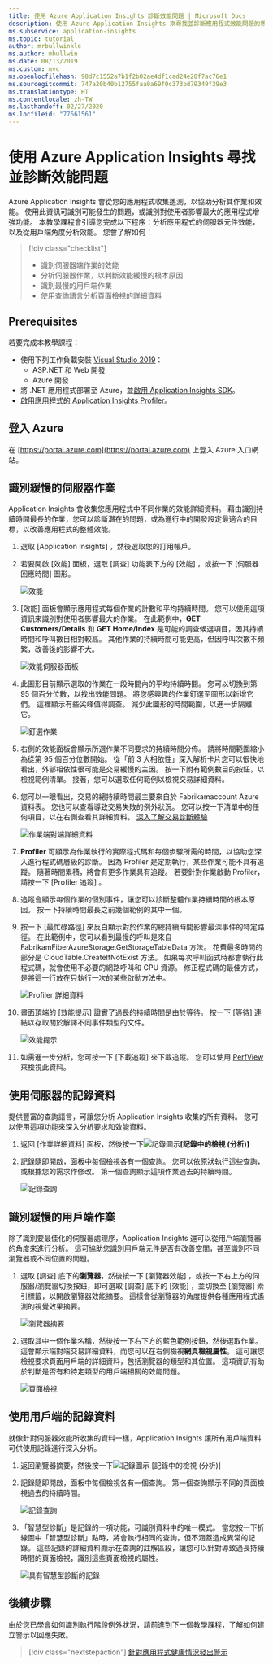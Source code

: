 ```yaml
---
title: 使用 Azure Application Insights 診斷效能問題 | Microsoft Docs
description: 使用 Azure Application Insights 來尋找並診斷應用程式效能問題的教學課程。
ms.subservice: application-insights
ms.topic: tutorial
author: mrbullwinkle
ms.author: mbullwin
ms.date: 08/13/2019
ms.custom: mvc
ms.openlocfilehash: 98d7c1552a7b1f2b02ae4df1cad24e20f7ac76e1
ms.sourcegitcommit: 747a20b40b12755faa0a69f0c373bd79349f39e3
ms.translationtype: HT
ms.contentlocale: zh-TW
ms.lasthandoff: 02/27/2020
ms.locfileid: "77661561"
---
```

# <a name="find-and-diagnose-performance-issues-with-azure-application-insights"></a>使用 Azure Application Insights 尋找並診斷效能問題

Azure Application Insights 會從您的應用程式收集遙測，以協助分析其作業和效能。  使用此資訊可識別可能發生的問題，或識別對使用者影響最大的應用程式增強功能。  本教學課程會引導您完成以下程序：分析應用程式的伺服器元件效能，以及從用戶端角度分析效能。  您會了解如何：

> [!div class="checklist"]
> * 識別伺服器端作業的效能
> * 分析伺服器作業，以判斷效能緩慢的根本原因
> * 識別最慢的用戶端作業
> * 使用查詢語言分析頁面檢視的詳細資料


## <a name="prerequisites"></a>Prerequisites

若要完成本教學課程：

- 使用下列工作負載安裝 [Visual Studio 2019](https://www.visualstudio.com/downloads/)：
    - ASP.NET 和 Web 開發
    - Azure 開發
- 將 .NET 應用程式部署至 Azure，並[啟用 Application Insights SDK](../../azure-monitor/app/asp-net.md)。
- [啟用應用程式的 Application Insights Profiler](../../azure-monitor/app/profiler.md#installation)。

## <a name="log-in-to-azure"></a>登入 Azure
在 [https://portal.azure.com](https://portal.azure.com) 上登入 Azure 入口網站。

## <a name="identify-slow-server-operations"></a>識別緩慢的伺服器作業
Application Insights 會收集您應用程式中不同作業的效能詳細資料。 藉由識別持續時間最長的作業，您可以診斷潛在的問題，或為進行中的開發設定最適合的目標，以改善應用程式的整體效能。

1. 選取 [Application Insights]  ，然後選取您的訂用帳戶。  
1. 若要開啟 [效能]  面板，選取 [調查]  功能表下方的 [效能]  ，或按一下 [伺服器回應時間]  圖形。

    ![效能](media/tutorial-performance/1-overview.png)

2. [效能]  面板會顯示應用程式每個作業的計數和平均持續時間。  您可以使用這項資訊來識別對使用者影響最大的作業。 在此範例中，**GET Customers/Details** 和 **GET Home/Index** 是可能的調查候選項目，因其持續時間和呼叫數目相對較高。  其他作業的持續時間可能更高，但因呼叫次數不頻繁，改善後的影響不大。  

    ![效能伺服器面板](media/tutorial-performance/2-server-operations.png)

3. 此圖形目前顯示選取的作業在一段時間內的平均持續時間。 您可以切換到第 95 個百分位數，以找出效能問題。 將您感興趣的作業釘選至圖形以新增它們。  這裡顯示有些尖峰值得調查。  減少此圖形的時間範圍，以進一步隔離它。

    ![釘選作業](media/tutorial-performance/3-server-operations-95th.png)

4.  右側的效能面板會顯示所選作業不同要求的持續時間分佈。  請將時間範圍縮小為從第 95 個百分位數開始。 從「前 3 大相依性」深入解析卡片您可以很快地看出，外部相依性很可能是交易緩慢的主因。  按一下附有範例數目的按鈕，以檢視範例清單。 接著，您可以選取任何範例以檢視交易詳細資料。

5.  您可以一眼看出，交易的總持續時間最主要來自於 Fabrikamaccount Azure 資料表。 您也可以查看導致交易失敗的例外狀況。 您可以按一下清單中的任何項目，以在右側查看其詳細資料。 [深入了解交易診斷體驗](../../azure-monitor/app/transaction-diagnostics.md)

    ![作業端對端詳細資料](media/tutorial-performance/4-end-to-end.png)
    

6.  **Profiler** 可顯示為作業執行的實際程式碼和每個步驟所需的時間，以協助您深入進行程式碼層級的診斷。 因為 Profiler 是定期執行，某些作業可能不具有追蹤。  隨著時間累積，將會有更多作業具有追蹤。  若要針對作業啟動 Profiler，請按一下 [Profiler 追蹤]  。
5.  追蹤會顯示每個作業的個別事件，讓您可以診斷整體作業持續時間的根本原因。  按一下持續時間最長之前幾個範例的其中一個。
6.  按一下 [最忙碌路徑]  來反白顯示對於作業的總持續時間影響最深事件的特定路徑。  在此範例中，您可以看到最慢的呼叫是來自 FabrikamFiberAzureStorage.GetStorageTableData  方法。 花費最多時間的部分是 CloudTable.CreateIfNotExist  方法。 如果每次呼叫函式時都會執行此程式碼，就會使用不必要的網路呼叫和 CPU 資源。 修正程式碼的最佳方式，是將這一行放在只執行一次的某些啟動方法中。

    ![Profiler 詳細資料](media/tutorial-performance/5-hot-path.png)

7.  畫面頂端的 [效能提示]  證實了過長的持續時間是由於等待。  按一下 [等待]  連結以存取關於解譯不同事件類型的文件。

    ![效能提示](media/tutorial-performance/6-perf-tip.png)

8.   如需進一步分析，您可按一下 [下載追蹤]  來下載追蹤。 您可以使用 [PerfView](https://github.com/Microsoft/perfview#perfview-overview)來檢視此資料。

## <a name="use-logs-data-for-server"></a>使用伺服器的記錄資料
 提供豐富的查詢語言，可讓您分析 Application Insights 收集的所有資料。 您可以使用這項功能來深入分析要求和效能資料。

1. 返回 [作業詳細資料] 面板，然後按一下![記錄圖示](media/tutorial-performance/app-viewinlogs-icon.png)**[記錄中的檢視 (分析)]**

2. 記錄隨即開啟，面板中每個檢視各有一個查詢。  您可以依原狀執行這些查詢，或根據您的需求作修改。  第一個查詢顯示這項作業過去的持續時間。

    ![記錄查詢](media/tutorial-performance/7-request-time-logs.png)


## <a name="identify-slow-client-operations"></a>識別緩慢的用戶端作業
除了識別要最佳化的伺服器處理序，Application Insights 還可以從用戶端瀏覽器的角度來進行分析。  這可協助您識別用戶端元件是否有改善空間，甚至識別不同瀏覽器或不同位置的問題。

1. 選取 [調查]  底下的**瀏覽器**，然後按一下 [瀏覽器效能]  ，或按一下右上方的伺服器/瀏覽器切換按鈕，即可選取 [調查]  底下的 [效能]  ，並切換至 [瀏覽器]  索引標籤，以開啟瀏覽器效能摘要。 這樣會從瀏覽器的角度提供各種應用程式遙測的視覺效果摘要。

    ![瀏覽器摘要](media/tutorial-performance/8-browser.png)

2. 選取其中一個作業名稱，然後按一下右下方的藍色範例按鈕，然後選取作業。 這會顯示端對端交易詳細資料，而您可以在右側檢視**網頁檢視屬性**。 這可讓您檢視要求頁面用戶端的詳細資料，包括瀏覽器的類型和其位置。 這項資訊有助於判斷是否有和特定類型的用戶端相關的效能問題。

    ![頁面檢視](media/tutorial-performance/9-page-view-properties.png)

## <a name="use-logs-data-for-client"></a>使用用戶端的記錄資料
就像針對伺服器效能所收集的資料一樣，Application Insights 讓所有用戶端資料可供使用記錄進行深入分析。

1. 返回瀏覽器摘要，然後按一下![記錄圖示](media/tutorial-performance/app-viewinlogs-icon.png) [記錄中的檢視 (分析)] 

2. 記錄隨即開啟，面板中每個檢視各有一個查詢。 第一個查詢顯示不同的頁面檢視過去的持續時間。

    ![記錄查詢](media/tutorial-performance/10-page-view-logs.png)

3.  「智慧型診斷」是記錄的一項功能，可識別資料中的唯一模式。 當您按一下折線圖中「智慧型診斷」點時，將會執行相同的查詢，但不涵蓋造成異常的記錄。 這些記錄的詳細資料顯示在查詢的註解區段，讓您可以針對導致過長持續時間的頁面檢視，識別這些頁面檢視的屬性。

    ![具有智慧型診斷的記錄](media/tutorial-performance/11-page-view-logs-dsmart.png)


## <a name="next-steps"></a>後續步驟
由於您已學會如何識別執行階段例外狀況，請前進到下一個教學課程，了解如何建立警示以回應失敗。

> [!div class="nextstepaction"]
> [針對應用程式健康情況發出警示](../../azure-monitor/learn/tutorial-alert.md)

